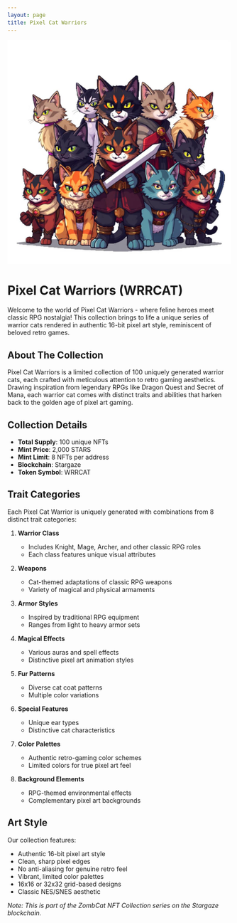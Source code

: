 ```yaml
---
layout: page
title: Pixel Cat Warriors
---
```


![Pixel Cat Warriors Main Image](./main_collection.png)

# Pixel Cat Warriors (WRRCAT)

Welcome to the world of Pixel Cat Warriors - where feline heroes meet classic RPG nostalgia! This collection brings to life a unique series of warrior cats rendered in authentic 16-bit pixel art style, reminiscent of beloved retro games.

## About The Collection

Pixel Cat Warriors is a limited collection of 100 uniquely generated warrior cats, each crafted with meticulous attention to retro gaming aesthetics. Drawing inspiration from legendary RPGs like Dragon Quest and Secret of Mana, each warrior cat comes with distinct traits and abilities that harken back to the golden age of pixel art gaming.

## Collection Details

- **Total Supply**: 100 unique NFTs
- **Mint Price**: 2,000 STARS
- **Mint Limit**: 8 NFTs per address
- **Blockchain**: Stargaze
- **Token Symbol**: WRRCAT

## Trait Categories

Each Pixel Cat Warrior is uniquely generated with combinations from 8 distinct trait categories:

1. **Warrior Class**
   - Includes Knight, Mage, Archer, and other classic RPG roles
   - Each class features unique visual attributes

2. **Weapons**
   - Cat-themed adaptations of classic RPG weapons
   - Variety of magical and physical armaments

3. **Armor Styles**
   - Inspired by traditional RPG equipment
   - Ranges from light to heavy armor sets

4. **Magical Effects**
   - Various auras and spell effects
   - Distinctive pixel art animation styles

5. **Fur Patterns**
   - Diverse cat coat patterns
   - Multiple color variations

6. **Special Features**
   - Unique ear types
   - Distinctive cat characteristics

7. **Color Palettes**
   - Authentic retro-gaming color schemes
   - Limited colors for true pixel art feel

8. **Background Elements**
   - RPG-themed environmental effects
   - Complementary pixel art backgrounds

## Art Style

Our collection features:
- Authentic 16-bit pixel art style
- Clean, sharp pixel edges
- No anti-aliasing for genuine retro feel
- Vibrant, limited color palettes
- 16x16 or 32x32 grid-based designs
- Classic NES/SNES aesthetic


*Note: This is part of the ZombCat NFT Collection series on the Stargaze blockchain.*